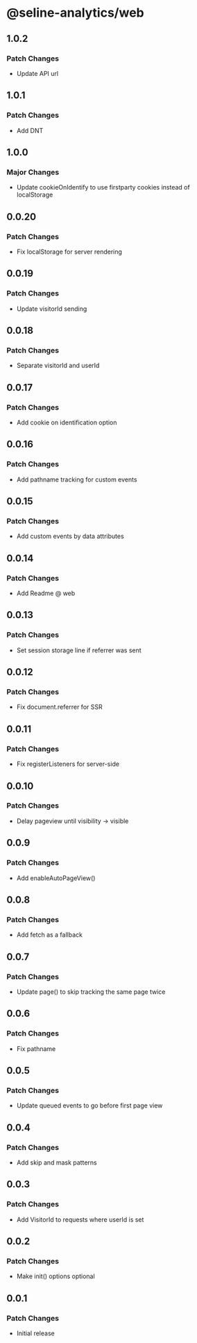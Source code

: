 # @seline-analytics/web

## 1.0.2

### Patch Changes

- Update API url

## 1.0.1

### Patch Changes

- Add DNT

## 1.0.0

### Major Changes

- Update cookieOnIdentify to use firstparty cookies instead of localStorage

## 0.0.20

### Patch Changes

- Fix localStorage for server rendering

## 0.0.19

### Patch Changes

- Update visitorId sending

## 0.0.18

### Patch Changes

- Separate visitorId and userId

## 0.0.17

### Patch Changes

- Add cookie on identification option

## 0.0.16

### Patch Changes

- Add pathname tracking for custom events

## 0.0.15

### Patch Changes

- Add custom events by data attributes

## 0.0.14

### Patch Changes

- Add Readme @ web

## 0.0.13

### Patch Changes

- Set session storage line if referrer was sent

## 0.0.12

### Patch Changes

- Fix document.referrer for SSR

## 0.0.11

### Patch Changes

- Fix registerListeners for server-side

## 0.0.10

### Patch Changes

- Delay pageview until visibility -> visible

## 0.0.9

### Patch Changes

- Add enableAutoPageView()

## 0.0.8

### Patch Changes

- Add fetch as a fallback

## 0.0.7

### Patch Changes

- Update page() to skip tracking the same page twice

## 0.0.6

### Patch Changes

- Fix pathname

## 0.0.5

### Patch Changes

- Update queued events to go before first page view

## 0.0.4

### Patch Changes

- Add skip and mask patterns

## 0.0.3

### Patch Changes

- Add VisitorId to requests where userId is set

## 0.0.2

### Patch Changes

- Make init() options optional

## 0.0.1

### Patch Changes

- Initial release
